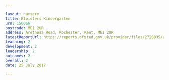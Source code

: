 ```yaml
---

layout: nursery
title: Kloisters Kindergarten
urn: 156066
postcode: ME1 2UR
address: Arethusa Road, Rochester, Kent, ME1 2UR
latestReportUrl: https://reports.ofsted.gov.uk/provider/files/2720835/urn/156066.pdf
teaching: 2
development: 2
leadership: 2
outcomes: 2
overall: 2
date: 25 July 2017

---
```

